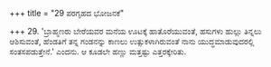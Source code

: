 +++
title = "29 ಪರಗೃಹದ ಭೋಜನಕೆ"

+++
29. 'ಬ್ರಾಹ್ಮಣರು ಬೇರೆಯವರ ಮನೆಯ ಊಟಕ್ಕೆ ಹಾತೊರೆಯುವಂತೆ, ಹಸುಗಳು ಹುಲ್ಲು ತಿನ್ನಲು ಆಶಿಸುವಂತೆ, ಹೆಂಡತಿಗೆ ತನ್ನ  ಗಂಡನನ್ನು ಕಾಣಲು ಉತ್ಸುಕಳಾಗಿರುವಂತೆ ನಾನು  ಯುದ್ಧಮಾಡುವುದರಲ್ಲಿ ಸಂತಸಪಡುತ್ತೇನೆ.' ಎಂದನು. ಆ ಕೂಡಲೇ ಹಣ್ಣು ಮತ್ತಷ್ಟು ಎತ್ತರಕ್ಕೇರಿತು.